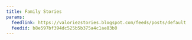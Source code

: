```yaml
---
title: Family Stories
params:
  feedlink: https://valoriezstories.blogspot.com/feeds/posts/default
  feedid: b8e597bf394dc525b5b375a4c1ae83b0
---
```

